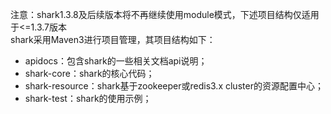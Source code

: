 注意：shark1.3.8及后续版本将不再继续使用module模式，下述项目结构仅适用于<=1.3.7版本<br>
shark采用Maven3进行项目管理，其项目结构如下：

- apidocs：包含shark的一些相关文档api说明；
- shark-core：shark的核心代码；
- shark-resource：shark基于zookeeper或redis3.x cluster的资源配置中心；
- shark-test：shark的使用示例；
